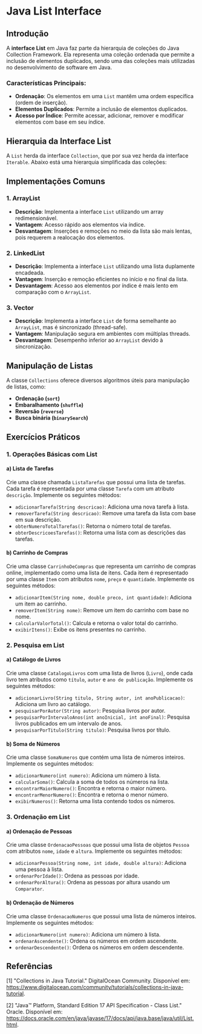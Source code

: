 # Java List Interface

## Introdução

A **interface List** em Java faz parte da hierarquia de coleções do Java Collection Framework. Ela representa uma coleção ordenada que permite a inclusão de elementos duplicados, sendo uma das coleções mais utilizadas no desenvolvimento de software em Java.

### Características Principais:
- **Ordenação**: Os elementos em uma `List` mantêm uma ordem específica (ordem de inserção).
- **Elementos Duplicados**: Permite a inclusão de elementos duplicados.
- **Acesso por Índice**: Permite acessar, adicionar, remover e modificar elementos com base em seu índice.

## Hierarquia da Interface List

A `List` herda da interface `Collection`, que por sua vez herda da interface `Iterable`. Abaixo está uma hierarquia simplificada das coleções:


## Implementações Comuns

### 1. ArrayList
- **Descrição**: Implementa a interface `List` utilizando um array redimensionável.
- **Vantagem**: Acesso rápido aos elementos via índice.
- **Desvantagem**: Inserções e remoções no meio da lista são mais lentas, pois requerem a realocação dos elementos.

### 2. LinkedList
- **Descrição**: Implementa a interface `List` utilizando uma lista duplamente encadeada.
- **Vantagem**: Inserção e remoção eficientes no início e no final da lista.
- **Desvantagem**: Acesso aos elementos por índice é mais lento em comparação com o `ArrayList`.

### 3. Vector
- **Descrição**: Implementa a interface `List` de forma semelhante ao `ArrayList`, mas é sincronizado (thread-safe).
- **Vantagem**: Manipulação segura em ambientes com múltiplas threads.
- **Desvantagem**: Desempenho inferior ao `ArrayList` devido à sincronização.

## Manipulação de Listas

A classe `Collections` oferece diversos algoritmos úteis para manipulação de listas, como:
- **Ordenação (`sort`)**
- **Embaralhamento (`shuffle`)**
- **Reversão (`reverse`)**
- **Busca binária (`binarySearch`)**

## Exercícios Práticos

### 1. Operações Básicas com List
#### a) Lista de Tarefas
Crie uma classe chamada `ListaTarefas` que possui uma lista de tarefas. Cada tarefa é representada por uma classe `Tarefa` com um atributo `descrição`. Implemente os seguintes métodos:
- `adicionarTarefa(String descricao)`: Adiciona uma nova tarefa à lista.
- `removerTarefa(String descricao)`: Remove uma tarefa da lista com base em sua descrição.
- `obterNumeroTotalTarefas()`: Retorna o número total de tarefas.
- `obterDescricoesTarefas()`: Retorna uma lista com as descrições das tarefas.

#### b) Carrinho de Compras
Crie uma classe `CarrinhoDeCompras` que representa um carrinho de compras online, implementado como uma lista de itens. Cada item é representado por uma classe `Item` com atributos `nome`, `preço` e `quantidade`. Implemente os seguintes métodos:
- `adicionarItem(String nome, double preco, int quantidade)`: Adiciona um item ao carrinho.
- `removerItem(String nome)`: Remove um item do carrinho com base no nome.
- `calcularValorTotal()`: Calcula e retorna o valor total do carrinho.
- `exibirItens()`: Exibe os itens presentes no carrinho.

### 2. Pesquisa em List
#### a) Catálogo de Livros
Crie uma classe `CatalogoLivros` com uma lista de livros (`Livro`), onde cada livro tem atributos como `título`, `autor` e `ano de publicação`. Implemente os seguintes métodos:
- `adicionarLivro(String titulo, String autor, int anoPublicacao)`: Adiciona um livro ao catálogo.
- `pesquisarPorAutor(String autor)`: Pesquisa livros por autor.
- `pesquisarPorIntervaloAnos(int anoInicial, int anoFinal)`: Pesquisa livros publicados em um intervalo de anos.
- `pesquisarPorTitulo(String titulo)`: Pesquisa livros por título.

#### b) Soma de Números
Crie uma classe `SomaNumeros` que contém uma lista de números inteiros. Implemente os seguintes métodos:
- `adicionarNumero(int numero)`: Adiciona um número à lista.
- `calcularSoma()`: Calcula a soma de todos os números na lista.
- `encontrarMaiorNumero()`: Encontra e retorna o maior número.
- `encontrarMenorNumero()`: Encontra e retorna o menor número.
- `exibirNumeros()`: Retorna uma lista contendo todos os números.

### 3. Ordenação em List
#### a) Ordenação de Pessoas
Crie uma classe `OrdenacaoPessoas` que possui uma lista de objetos `Pessoa` com atributos `nome`, `idade` e `altura`. Implemente os seguintes métodos:
- `adicionarPessoa(String nome, int idade, double altura)`: Adiciona uma pessoa à lista.
- `ordenarPorIdade()`: Ordena as pessoas por idade.
- `ordenarPorAltura()`: Ordena as pessoas por altura usando um `Comparator`.

#### b) Ordenação de Números
Crie uma classe `OrdenacaoNumeros` que possui uma lista de números inteiros. Implemente os seguintes métodos:
- `adicionarNumero(int numero)`: Adiciona um número à lista.
- `ordenarAscendente()`: Ordena os números em ordem ascendente.
- `ordenarDescendente()`: Ordena os números em ordem descendente.

## Referências
[1] "Collections in Java Tutorial." DigitalOcean Community. Disponível em: https://www.digitalocean.com/community/tutorials/collections-in-java-tutorial.

[2] "Java™ Platform, Standard Edition 17 API Specification - Class List." Oracle. Disponível em: https://docs.oracle.com/en/java/javase/17/docs/api/java.base/java/util/List.html.
